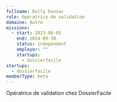 ```yaml
---
fullname: Kelly Dansac
role: Opératrice de validation
domaine: Autre
missions:
  - start: 2023-06-05
    end: 2024-09-30
    status: independent
    employer: ""
    startups:
      - dossierfacile
startups:
  - dossierfacile
memberType: beta
---
```


Opératrice de validation chez DossierFacile
